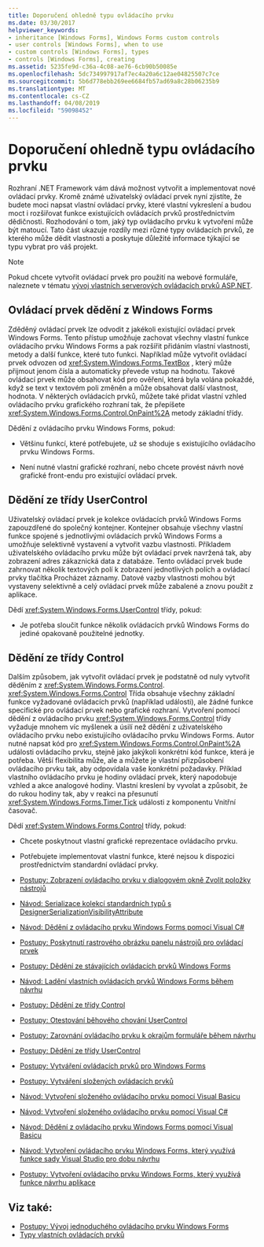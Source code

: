 ```yaml
---
title: Doporučení ohledně typu ovládacího prvku
ms.date: 03/30/2017
helpviewer_keywords:
- inheritance [Windows Forms], Windows Forms custom controls
- user controls [Windows Forms], when to use
- custom controls [Windows Forms], types
- controls [Windows Forms], creating
ms.assetid: 5235fe9d-c36a-4c08-ae76-6cb90b50085e
ms.openlocfilehash: 5dc734997917af7ec4a20a6c12ae04825507c7ce
ms.sourcegitcommit: 5b6d778ebb269ee6684fb57ad69a8c28b06235b9
ms.translationtype: MT
ms.contentlocale: cs-CZ
ms.lasthandoff: 04/08/2019
ms.locfileid: "59098452"
---
```

# <a name="control-type-recommendations"></a>Doporučení ohledně typu ovládacího prvku
Rozhraní .NET Framework vám dává možnost vytvořit a implementovat nové ovládací prvky. Kromě známé uživatelský ovládací prvek nyní zjistíte, že budete moci napsat vlastní ovládací prvky, které vlastní vykreslení a budou moct i rozšiřovat funkce existujících ovládacích prvků prostřednictvím dědičnosti. Rozhodování o tom, jaký typ ovládacího prvku k vytvoření může být matoucí. Tato část ukazuje rozdíly mezi různé typy ovládacích prvků, ze kterého může dědit vlastnosti a poskytuje důležité informace týkající se typu vybrat pro váš projekt.  
  
> [!NOTE]
>  Pokud chcete vytvořit ovládací prvek pro použití na webové formuláře, naleznete v tématu [vývoj vlastních serverových ovládacích prvků ASP.NET](https://docs.microsoft.com/previous-versions/aspnet/zt27tfhy(v=vs.100)).  
  
## <a name="inheriting-from-a-windows-forms-control"></a>Ovládací prvek dědění z Windows Forms  
 Zděděný ovládací prvek lze odvodit z jakékoli existující ovládací prvek Windows Forms. Tento přístup umožňuje zachovat všechny vlastní funkce ovládacího prvku Windows Forms a pak rozšířit přidáním vlastní vlastnosti, metody a další funkce, které tuto funkci. Například může vytvořit ovládací prvek odvozen od <xref:System.Windows.Forms.TextBox> , který může přijmout jenom čísla a automaticky převede vstup na hodnotu. Takové ovládací prvek může obsahovat kód pro ověření, která byla volána pokaždé, když se text v textovém poli změněn a může obsahovat další vlastnost, hodnota. V některých ovládacích prvků, můžete také přidat vlastní vzhled ovládacího prvku grafického rozhraní tak, že přepíšete <xref:System.Windows.Forms.Control.OnPaint%2A> metody základní třídy.  
  
 Dědění z ovládacího prvku Windows Forms, pokud:  
  
-   Většinu funkcí, které potřebujete, už se shoduje s existujícího ovládacího prvku Windows Forms.  
  
-   Není nutné vlastní grafické rozhraní, nebo chcete provést návrh nové grafické front-endu pro existující ovládací prvek.  
  
## <a name="inheriting-from-the-usercontrol-class"></a>Dědění ze třídy UserControl  
 Uživatelský ovládací prvek je kolekce ovládacích prvků Windows Forms zapouzdřené do společný kontejner. Kontejner obsahuje všechny vlastní funkce spojené s jednotlivými ovládacích prvků Windows Forms a umožňuje selektivně vystavení a vytvořit vazbu vlastnosti. Příkladem uživatelského ovládacího prvku může být ovládací prvek navržená tak, aby zobrazení adres zákaznická data z databáze. Tento ovládací prvek bude zahrnovat několik textových polí k zobrazení jednotlivých polích a ovládací prvky tlačítka Procházet záznamy. Datové vazby vlastnosti mohou být vystaveny selektivně a celý ovládací prvek může zabalené a znovu použít z aplikace.  
  
 Dědí <xref:System.Windows.Forms.UserControl> třídy, pokud:  
  
-   Je potřeba sloučit funkce několik ovládacích prvků Windows Forms do jediné opakovaně použitelné jednotky.  
  
## <a name="inheriting-from-the-control-class"></a>Dědění ze třídy Control  
 Dalším způsobem, jak vytvořit ovládací prvek je podstatně od nuly vytvořit děděním z <xref:System.Windows.Forms.Control>. <xref:System.Windows.Forms.Control> Třída obsahuje všechny základní funkce vyžadované ovládacích prvků (například události), ale žádné funkce specifické pro ovládací prvek nebo grafické rozhraní. Vytvoření pomocí dědění z ovládacího prvku <xref:System.Windows.Forms.Control> třídy vyžaduje mnohem víc myšlenek a úsilí než dědění z uživatelského ovládacího prvku nebo existujícího ovládacího prvku Windows Forms. Autor nutné napsat kód pro <xref:System.Windows.Forms.Control.OnPaint%2A> události ovládacího prvku, stejně jako jakýkoli konkrétní kód funkce, která je potřeba. Větší flexibilita může, ale a můžete je vlastní přizpůsobení ovládacího prvku tak, aby odpovídala vaše konkrétní požadavky. Příklad vlastního ovládacího prvku je hodiny ovládací prvek, který napodobuje vzhled a akce analogové hodiny. Vlastní kreslení by vyvolat a způsobit, že do rukou hodiny tak, aby v reakci na přesunutí <xref:System.Windows.Forms.Timer.Tick> události z komponentu Vnitřní časovač.  
  
 Dědí <xref:System.Windows.Forms.Control> třídy, pokud:  
  
-   Chcete poskytnout vlastní grafické reprezentace ovládacího prvku.  
  
-   Potřebujete implementovat vlastní funkce, které nejsou k dispozici prostřednictvím standardní ovládací prvky.  
  
-   [Postupy: Zobrazení ovládacího prvku v dialogovém okně Zvolit položky nástrojů](how-to-display-a-control-in-the-choose-toolbox-items-dialog-box.md)  
  
-   [Návod: Serializace kolekcí standardních typů s DesignerSerializationVisibilityAttribute](serializing-collections-designerserializationvisibilityattribute.md)  
  
-   [Návod: Dědění z ovládacího prvku Windows Forms pomocí Visual C#](walkthrough-inheriting-from-a-windows-forms-control-with-visual-csharp.md)  
  
-   [Postupy: Poskytnutí rastrového obrázku panelu nástrojů pro ovládací prvek](how-to-provide-a-toolbox-bitmap-for-a-control.md)  
  
-   [Postupy: Dědění ze stávajících ovládacích prvků Windows Forms](how-to-inherit-from-existing-windows-forms-controls.md)  
  
-   [Návod: Ladění vlastních ovládacích prvků Windows Forms během návrhu](walkthrough-debugging-custom-windows-forms-controls-at-design-time.md)  
  
-   [Postupy: Dědění ze třídy Control](how-to-inherit-from-the-control-class.md)  
  
-   [Postupy: Otestování běhového chování UserControl](how-to-test-the-run-time-behavior-of-a-usercontrol.md)  
  
-   [Postupy: Zarovnání ovládacího prvku k okrajům formuláře během návrhu](how-to-align-a-control-to-the-edges-of-forms-at-design-time.md)  
  
-   [Postupy: Dědění ze třídy UserControl](how-to-inherit-from-the-usercontrol-class.md)  
  
-   [Postupy: Vytváření ovládacích prvků pro Windows Forms](how-to-author-controls-for-windows-forms.md)  
  
-   [Postupy: Vytváření složených ovládacích prvků](how-to-author-composite-controls.md)  
  
-   [Návod: Vytvoření složeného ovládacího prvku pomocí Visual Basicu](walkthrough-authoring-a-composite-control-with-visual-basic.md)  
  
-   [Návod: Vytvoření složeného ovládacího prvku pomocí Visual C#](walkthrough-authoring-a-composite-control-with-visual-csharp.md)  
  
-   [Návod: Dědění z ovládacího prvku Windows Forms pomocí Visual Basicu](walkthrough-inheriting-from-a-windows-forms-control-with-visual-basic.md)  
  
-   [Návod: Vytvoření ovládacího prvku Windows Forms, který využívá funkce sady Visual Studio pro dobu návrhu](creating-a-wf-control-design-time-features.md)  
  
-   [Postupy: Vytvoření ovládacího prvku Windows Forms, který využívá funkce návrhu aplikace](https://docs.microsoft.com/previous-versions/visualstudio/visual-studio-2013/307hck25(v=vs.120))  
  
## <a name="see-also"></a>Viz také:

- [Postupy: Vývoj jednoduchého ovládacího prvku Windows Forms](how-to-develop-a-simple-windows-forms-control.md)
- [Typy vlastních ovládacích prvků](varieties-of-custom-controls.md)
